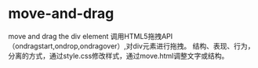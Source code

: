 # move-and-drag
move and drag the div element
调用HTML5拖拽API（ondragstart,ondrop,ondragover）,对div元素进行拖拽。
结构、表现、行为，分离的方式，通过style.css修改样式，通过move.html调整文字或结构。
